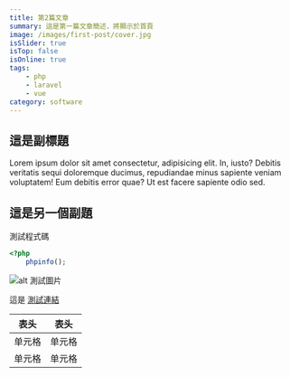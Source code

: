 ```yaml
---
title: 第2篇文章
summary: 這是第一篇文章簡述，將顯示於首頁
image: /images/first-post/cover.jpg
isSlider: true
isTop: false
isOnline: true
tags:
    - php
    - laravel
    - vue
category: software
---
```


## 這是副標題

Lorem ipsum dolor sit amet consectetur, adipisicing elit. In, iusto? Debitis veritatis sequi doloremque ducimus, repudiandae minus sapiente veniam voluptatem! Eum debitis error quae? Ut est facere sapiente odio sed.

## 這是另一個副題

測試程式碼

```php
<?php
    phpinfo();
```

![alt 測試圖片](/images/first-post/cover.jpg)

這是 <a href="https://www.google.com" title="測試連結">測試連結</a>

| 表头   | 表头   |
| ------ | ------ |
| 单元格 | 单元格 |
| 单元格 | 单元格 |
